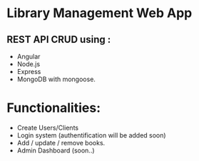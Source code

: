# Library Management Web App

##  REST API CRUD using :
- Angular 
- Node.js 
- Express
-  MongoDB with mongoose.

# Functionalities:
- Create Users/Clients
- Login system (authentification will be added soon)
- Add / update / remove books.
- Admin Dashboard (soon..)

